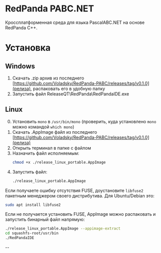 # RedPanda PABC.NET

Кроссплатформенная среда для языка PascalABC.NET на основе RedPanda C++.

# Установка

## Windows

1. Скачать .zip архив из последнего [https://github.com/Voladsky/RedPanda-PABC/releases/tag/v0.1.0](релиза), распаковать его в удобную папку
2. Запустить файл ReleaseQT\RedPanda\RedPandaIDE.exe

## Linux
0. Установить `mono` в `/usr/bin/mono` (проверить, куда установлено `mono` можно командой `which mono`) 
1. Скачать .AppImage файл из последнего [https://github.com/Voladsky/RedPanda-PABC/releases/tag/v0.1.0](релиза)
2. Открыть терминал в папке с файлом
3. Назначить файл исполняемым:
   ```bash
   chmod +x ./release_linux_portable.AppImage 
   ```
4. Запустить файл:
   ```bash
   ./release_linux_portable.AppImage 
   ```

Если получаете ошибку отсутствия FUSE, доустановите `libfuse2` пакетным менеджером своего дистрибутива. Для Ubuntu/Debian это:
```bash
sudo apt install libfuse2
```

Если не получается установить FUSE, AppImage можно распаковать и запустить бинарный файл напрямую:
```bash
./release_linux_portable.AppImage --appimage-extract
cd squashfs-root/usr/bin
./RedPandaIDE
```

--

